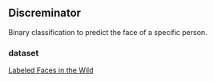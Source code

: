 ## Discreminator
Binary classification to predict the face of a specific person.

### dataset
[Labeled Faces in the Wild](http://vis-www.cs.umass.edu/lfw/)
